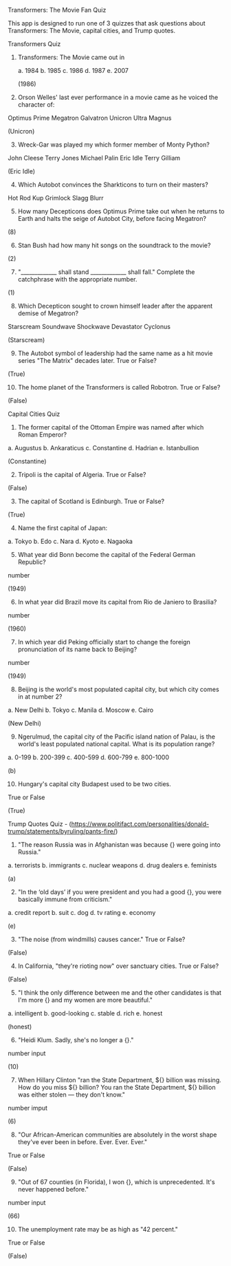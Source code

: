 Transformers: The Movie Fan Quiz

This app is designed to run one of 3 quizzes that ask questions about Transformers: The Movie, capital cities, and Trump quotes.

Transformers Quiz

1. Transformers: The Movie came out in 
    
    a. 1984
    b. 1985
    c. 1986
    d. 1987
    e. 2007

    (1986)

2. Orson Welles' last ever performance in a movie came as he voiced the character of:

Optimus Prime
Megatron
Galvatron
Unicron
Ultra Magnus

(Unicron)

3. Wreck-Gar was played my which former member of Monty Python?

John Cleese
Terry Jones
Michael Palin
Eric Idle
Terry Gilliam


(Eric Idle)

4. Which Autobot convinces the Sharkticons to turn on their masters?

Hot Rod
Kup
Grimlock
Slagg
Blurr

5. How many Decepticons does Optimus Prime take out when he returns to Earth and halts the seige of Autobot City, before facing Megatron?


(8)

6. Stan Bush had how many hit songs on the soundtrack to the movie?

(2)

7. "_____________ shall stand _____________ shall fall." Complete the catchphrase with the appropriate number.


(1)

8. Which Decepticon sought to crown himself leader after the apparent demise of Megatron?

Starscream
Soundwave
Shockwave
Devastator
Cyclonus

(Starscream)

9. The Autobot symbol of leadership had the same name as a hit movie series "The Matrix" decades later. True or False?


(True)

10. The home planet of the Transformers is called Robotron. True or False?

(False)



Capital Cities Quiz

1. The former capital of the Ottoman Empire was named after which Roman Emperor?

a. Augustus
b. Ankaraticus
c. Constantine
d. Hadrian
e. Istanbullion

(Constantine)

2. Tripoli is the capital of Algeria. 
True or False?

(False)

3. The capital of Scotland is Edinburgh.
True or False?

(True)

4. Name the first capital of Japan:

a. Tokyo
b. Edo
c. Nara
d. Kyoto
e. Nagaoka

5. What year did Bonn become the capital of the Federal German Republic?

number

(1949)

6. In what year did Brazil move its capital from Rio de Janiero to Brasilia?

number

(1960)

7. In which year did Peking officially start to change the foreign pronunciation of its name back to Beijing?

number

(1949)

8. Beijing is the world's most populated capital city, but which city comes in at number 2?

a. New Delhi
b. Tokyo
c. Manila
d. Moscow
e. Cairo

(New Delhi)

9. Ngerulmud, the capital city of the Pacific island nation of Palau, is the world's least populated national capital. What is its population range?

a. 0-199
b. 200-399
c. 400-599
d. 600-799
e. 800-1000

(b)

10. Hungary's capital city Budapest used to be two cities.

True or False

(True)









Trump Quotes Quiz - (https://www.politifact.com/personalities/donald-trump/statements/byruling/pants-fire/)

1. "The reason Russia was in Afghanistan was because {} were going into Russia."

a. terrorists
b. immigrants
c. nuclear weapons
d. drug dealers
e. feminists

(a)

2. "In the ‘old days’ if you were president and you had a good {}, you were basically immune from criticism."

a. credit report
b. suit
c. dog
d. tv rating
e. economy

(e)


3. "The noise (from windmills) causes cancer." 
True or False?

(False)

4. In California, "they're rioting now" over sanctuary cities.
True or False?

(False)

5. "I think the only difference between me and the other candidates is that I'm more {} and my women are more beautiful."

a. intelligent
b. good-looking
c. stable
d. rich
e. honest

(honest)

6. "Heidi Klum. Sadly, she's no longer a {}."

number input

(10)

7. When Hillary Clinton "ran the State Department, ${} billion was missing. How do you miss ${} billion? You ran the State Department, ${} billion was either stolen — they don't know."

number imput

(6)

8. "Our African-American communities are absolutely in the worst shape they've ever been in before. Ever. Ever. Ever."

True or False

(False)

9. "Out of 67 counties (in Florida), I won {}, which is unprecedented. It's never happened before."

number input

(66)

10. The unemployment rate may be as high as "42 percent."

True or False

(False)